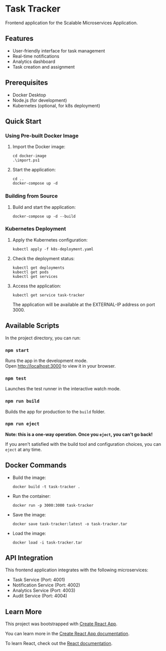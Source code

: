 # Task Tracker

Frontend application for the Scalable Microservices Application.

## Features

- User-friendly interface for task management
- Real-time notifications
- Analytics dashboard
- Task creation and assignment

## Prerequisites

- Docker Desktop
- Node.js (for development)
- Kubernetes (optional, for k8s deployment)

## Quick Start

### Using Pre-built Docker Image

1. Import the Docker image:

   ```
   cd docker-image
   .\import.ps1
   ```

2. Start the application:
   ```
   cd ..
   docker-compose up -d
   ```

### Building from Source

1. Build and start the application:
   ```
   docker-compose up -d --build
   ```

### Kubernetes Deployment

1. Apply the Kubernetes configuration:

   ```
   kubectl apply -f k8s-deployment.yaml
   ```

2. Check the deployment status:

   ```
   kubectl get deployments
   kubectl get pods
   kubectl get services
   ```

3. Access the application:

   ```
   kubectl get service task-tracker
   ```

   The application will be available at the EXTERNAL-IP address on port 3000.

## Available Scripts

In the project directory, you can run:

### `npm start`

Runs the app in the development mode.\
Open [http://localhost:3000](http://localhost:3000) to view it in your browser.

### `npm test`

Launches the test runner in the interactive watch mode.

### `npm run build`

Builds the app for production to the `build` folder.

### `npm run eject`

**Note: this is a one-way operation. Once you `eject`, you can't go back!**

If you aren't satisfied with the build tool and configuration choices, you can `eject` at any time.

## Docker Commands

- Build the image:

  ```
  docker build -t task-tracker .
  ```

- Run the container:

  ```
  docker run -p 3000:3000 task-tracker
  ```

- Save the image:

  ```
  docker save task-tracker:latest -o task-tracker.tar
  ```

- Load the image:
  ```
  docker load -i task-tracker.tar
  ```

## API Integration

This frontend application integrates with the following microservices:

- Task Service (Port: 4001)
- Notification Service (Port: 4002)
- Analytics Service (Port: 4003)
- Audit Service (Port: 4004)

## Learn More

This project was bootstrapped with [Create React App](https://github.com/facebook/create-react-app).

You can learn more in the [Create React App documentation](https://facebook.github.io/create-react-app/docs/getting-started).

To learn React, check out the [React documentation](https://reactjs.org/).
